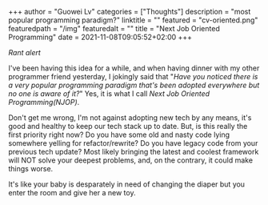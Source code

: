 +++
author = "Guowei Lv"
categories = ["Thoughts"]
description = "most popular programming paradigm?"
linktitle = ""
featured = "cv-oriented.png"
featuredpath = "/img"
featuredalt = ""
title = "Next Job Oriented Programming"
date = 2021-11-08T09:05:52+02:00
+++

*Rant alert*

I've been having this idea for a while, and when having dinner with my other programmer friend yesterday, I jokingly said that "*Have you noticed there is a very popular programming paradigm that's been adopted everywhere but no one is aware of it?*" Yes, it is what I call *Next Job Oriented Programming(NJOP)*.

Don't get me wrong, I'm not against adopting new tech by any means, it's good and healthy to keep our tech stack up to date. But, is this really the first priority right now? Do you have some old and nasty code lying somewhere yelling for refactor/rewrite? Do you have legacy code from your previous tech update? Most likely bringing the latest and coolest framework will NOT solve your deepest problems, and, on the contrary, it could make things worse.

It's like your baby is desparately in need of changing the diaper but you enter the room and give her a new toy.
